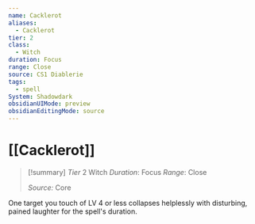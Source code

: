 ```yaml
---
name: Cacklerot
aliases:
  - Cacklerot
tier: 2
class:
  - Witch
duration: Focus
range: Close
source: CS1 Diablerie
tags:
  - spell
System: Shadowdark
obsidianUIMode: preview
obsidianEditingMode: source
---
```








 # [[Cacklerot]]

>[!summary]
> *Tier* 2
> Witch
> *Duration*: Focus
> *Range*: Close
> 
> *Source:* Core

One target you touch of LV 4 or less collapses helplessly with disturbing, pained laughter for the spell's duration.


